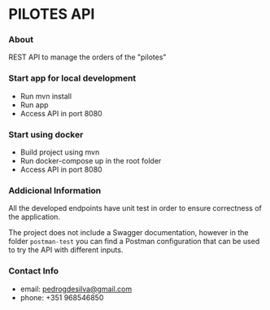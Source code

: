 # PILOTES API

### About
REST API to manage the orders of the "pilotes"

### Start app for local development

* Run mvn install
* Run app
* Access API in port 8080

### Start using docker

* Build project using mvn
* Run docker-compose up in the root folder
* Access API in port 8080

### Addicional Information

All the developed endpoints have unit test in order to ensure correctness of the application.

The project does not include a Swagger documentation, however in the folder `postman-test` 
you can find a Postman configuration that can be used to try the API with different inputs.

### Contact Info

* email: pedrogdesilva@gmail.com
* phone: +351 968546850


